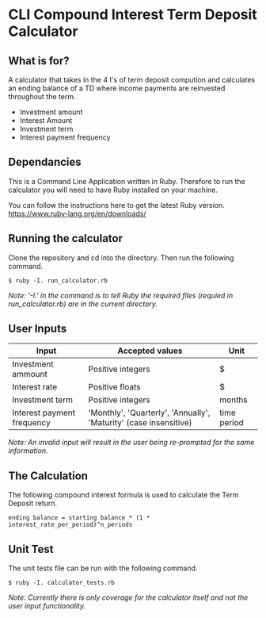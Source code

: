 # CLI Compound Interest Term Deposit Calculator

## What is for?

A calculator that takes in the 4 I's of term deposit compution and calculates an ending balance of a TD where income payments are reinvested throughout the term.
- Investment amount
- Interest Amount
- Investment term
- Interest payment frequency

## Dependancies
This is a Command Line Application written in Ruby. Therefore to run the calculator you will need to have Ruby installed on your machine.

You can follow the instructions here to get the latest Ruby version.
https://www.ruby-lang.org/en/downloads/ 


## Running the calculator
Clone the repository and cd into the directory. Then run the following command.

`$ ruby -I. run_calculator.rb`

*Note: '-I.' in the command is to tell Ruby the required files (requied in run_calculator.rb) are in the current directory.*

## User Inputs
| Input | Accepted values | Unit |
| ----------- | ----- | ----------- |
| Investment ammount | Positive integers | $ |
| Interest rate | Positive floats | $ |
| Investment term | Positive integers | months |
| Interest payment frequency | 'Monthly', 'Quarterly', 'Annually', 'Maturity' (case insensitive) | time period |

*Note: An invalid input will result in the user being re-prompted for the same information.*

## The Calculation
The following compound interest formula is used to calculate the Term Deposit return.

`ending balance = starting balance * (1 * interest_rate_per_period)^n_periods`

## Unit Test
The unit tests file can be run with the following command. 

`$ ruby -I. calculator_tests.rb`

*Note: Currently there is only coverage for the calculator itself and not the user input functionality.*